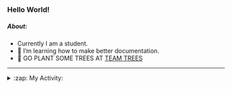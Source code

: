 ### Hello World!

##### About:
- Currently I am a student.
- 🌱 I’m learning how to make better documentation.
- 🌱 GO PLANT SOME TREES AT [TEAM TREES](https://teamtrees.org/)

---
<details>
  <summary>:zap: My Activity:</summary>
  
<!--START_SECTION:waka-->
![Code Time](http://img.shields.io/badge/Code%20Time-1%2C234%20hrs%2035%20mins-blue)

**I'm a Night 🦉** 

```text
🌞 Morning                1969 commits        ███░░░░░░░░░░░░░░░░░░░░░░   10.22 % 
🌆 Daytime                6524 commits        ████████░░░░░░░░░░░░░░░░░   33.86 % 
🌃 Evening                5528 commits        ███████░░░░░░░░░░░░░░░░░░   28.69 % 
🌙 Night                  5246 commits        ███████░░░░░░░░░░░░░░░░░░   27.23 % 
```
📅 **I'm Most Productive on Wednesday** 

```text
Monday                   2682 commits        ███░░░░░░░░░░░░░░░░░░░░░░   13.92 % 
Tuesday                  2645 commits        ███░░░░░░░░░░░░░░░░░░░░░░   13.73 % 
Wednesday                4535 commits        ██████░░░░░░░░░░░░░░░░░░░   23.54 % 
Thursday                 2513 commits        ███░░░░░░░░░░░░░░░░░░░░░░   13.04 % 
Friday                   2048 commits        ███░░░░░░░░░░░░░░░░░░░░░░   10.63 % 
Saturday                 1658 commits        ██░░░░░░░░░░░░░░░░░░░░░░░   08.61 % 
Sunday                   3186 commits        ████░░░░░░░░░░░░░░░░░░░░░   16.54 % 
```


📊 **This Week I Spent My Time On** 

```text
🔥 Editors: 
IntelliJ                 8 hrs 49 mins       ███████████████████░░░░░░   76.46 % 
VS Code                  2 hrs 2 mins        ████░░░░░░░░░░░░░░░░░░░░░   17.67 % 
Android Studio           40 mins             █░░░░░░░░░░░░░░░░░░░░░░░░   05.87 % 

🐱‍💻 Projects: 
java-springboot-projects 3 hrs 7 mins        ███████░░░░░░░░░░░░░░░░░░   27.13 % 
mysql-java               2 hrs 40 mins       ██████░░░░░░░░░░░░░░░░░░░   23.25 % 
music-api                2 hrs 30 mins       █████░░░░░░░░░░░░░░░░░░░░   21.69 % 
py-series                2 hrs 2 mins        ████░░░░░░░░░░░░░░░░░░░░░   17.67 % 
CSE224-Fundamentals-of-An30 mins             █░░░░░░░░░░░░░░░░░░░░░░░░   04.40 % 
```


 Last Updated on 14/10/2023 15:11:45 UTC
<!--END_SECTION:waka-->
</details>
